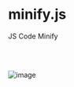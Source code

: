 # minify.js
JS Code Minify

<br>
<br>

![image](https://github.com/Samuel-Ricardo/minify.js/assets/63983021/e3e72c95-3193-42d7-922b-ac4f9601d710)

